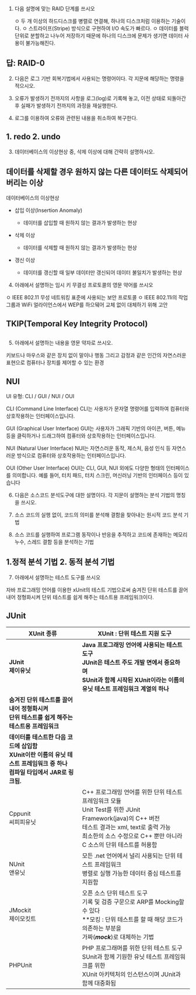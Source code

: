 1. 다음 설명에 맞는 RAID 단계를 쓰시오
   
   ㅇ 두 개 이상의 하드디스크를 병렬로 연결해, 하나의 디스크처럼 이용하는 기술이다.
   ㅇ 스트라이프(Stripe) 방식으로 구현하여 I/O 속도가 빠르다.
   ㅇ 데이터를 블럭단위로 분할하고 나누어 저장하기 때문에 하나의 디스크에 문제가 생기면 데이터 사용이 불가능해진다.

## 답: RAID-0

2. 다음은 로그 기반 회복기법에서 사용되는 명령어이다. 각 지문에 해당하는 명령을 적으시오.

3. 오류가 발생하기 전까지의 사항을 로그(log)로 기록해 놓고, 이전 상태로 되돌아간 후 실패가 발생하기 전까지의 과정을 재실행한다.

4. 로그를 이용하여 오류와 관련된 내용을 취소하여 복구한다.

## 1. redo 2. undo

3. 데이터베이스의 이상현상 중, 삭제 이상에 대해 간략히 설명하시오.

## 데이터를 삭제할 경우 원하지 않는 다른 데이터도 삭제되어버리는 이상

데이터베이스의 이상현상

- 삽입 이상(Insertion Anomaly)
  
  - 데이터를 삽입할 때 원하지 않는 결과가 발생하는 현상

- 삭제 이상
  
  - 데이터를 삭제할 때 원하지 않는 결과가 발생하는 현상

- 갱신 이상
  
  - 데이터를 갱신할 때 일부 데이터만 갱신되어 데이터 불일치가 발생하는 현상
4. 아래에서 설명하는 임시 키 무결성 프로토콜의 영문 약어를 쓰시오

ㅇ IEEE 802.11 무성 네트워킹 표준에 사용되는 보안 프로토콜
ㅇ IEEE 802.11i의 작업 그룹과 WiFi 얼라이언스에서 WEP를 하으뒈어 교체 없이 대체하기 위해 고안

## TKIP(Temporal Key Integrity Protocol)

## 

5. 아래에서 설명하는 내용을 영문 약자로 쓰시오.

키보드나 마우스와 같은 장치 없이 말이나 행동 그리고 감정과 같은 인간의 자연스러운 표현으로 컴퓨터나 장치를 제어할 수 있는 환경

## NUI

UI 유형: CLI / GUI / NUI / OUI

CLI (Command Line Interface)
CLI는 사용자가 문자열 명령어를 입력하여 컴퓨터와 상호작용하는 인터페이스입니다.

GUI (Graphical User Interface)
GUI는 사용자가 그래픽 기반의 아이콘, 버튼, 메뉴 등을 클릭하거나 드래그하여 컴퓨터와 상호작용하는 인터페이스입니다.

NUI (Natural User Interface)
NUI는 자연스러운 동작, 제스처, 음성 인식 등 자연스러운 방식으로 컴퓨터와 상호작용하는 인터페이스입니다.

OUI (Other User Interface)
OUI는 CLI, GUI, NUI 외에도 다양한 형태의 인터페이스를 의미합니다. 예를 들어, 터치 패드, 터치 스크린, 머신러닝 기반의 인터페이스 등이 있습니다



6. 다음은 소스코드 분석도구에 대한 설명이다. 각 지문이 설명하는 분석 기법의 명칭을 쓰시오.

1. 소스 코드의 실행 없이, 코드의 의미를 분석해 결함을 찾아내는 원시적 코드 분석 기법
2. 소스 코드를 실행하여 프로그램 동작이나 반응을 추적하고 코드에 존재하는 메모리 누수, 스레드 결함 등을 분석하는 기법

## 1.정적 분석 기법 2. 동적 분석 기법



7. 아래에서 설명하는 테스트 도구를 쓰시오

자바 프로그래밍 언어를 이용한 xUnit의 테스트 기법으로써 숨겨진 단위 테스트를 끌어내어 정형화시켜 단위 테스트를 쉽게 해주는 테스트용 프레임워크이다.

## JUnit



| XUnit 종류                                                                                 | XUnit : 단위 테스트 지원 도구                                                                                                                                      |
| ---------------------------------------------------------------------------------------- | --------------------------------------------------------------------------------------------------------------------------------------------------------- |
| **JUnit**<br>**제이유닛**                                                                    | **Java 프로그래밍 언어에 사용되는 테스트 도구**<br>**JUnit은 테스트 주도 개발 면에서 중요하며** <br>**SUnit과 함께 시작된 XUnit이라는 이름의** <br>**유닛 테스트 프레임워크 계열의 하나**                            |
| **숨겨진 단위 테스트를 끌어내어 정형화시켜** <br>**단위 테스트를 쉽게 해주는 테스트용 프레임워크**                             |                                                                                                                                                           |
| **데이터를 테스트한 다음 코드에 삽입함** <br>**XUnit이란 이름의 유닛 테스트 프레임워크 중 하나**<br>**컴파일 타입에서 JAR로 링크됨.** |                                                                                                                                                           |
| Cppunit<br>씨피피유닛                                                                         | C++ 프로그래밍 언어를 위한 단위 테스트 프레임워크 모듈 <br>Unit Test를 위한 JUnit Framework(java)의 C++ 버전<br>테스트 결과는 xml, text로 출력 가능<br>최소한의 소스 수정으로 C++ 뿐만 아니라 C 소스의 단위 테스트를 허용함 |
| NUnit<br>앤유닛                                                                             | 모든 .net 언어에서 널리 사용되는 단위 테스트 프레임워크<br>병렬로 실행 가능한 데이터 중심 테스트를 지원함                                                                                           |
| JMockit<br>제이모킷트                                                                         | 오픈 소스 단위 테스트 도구<br>기록 및 검증 구문으로 ARP를 Mocking할 수 있다<br>**모킹 : 단위 테스트를 할 때 해당 코드가 의존하는 부분을 <br>가짜(***mock***)로 대체하는 기법                                      |
| PHPUnit                                                                                  | PHP 프로그래머를 위한 단위 테스트 도구 <br>SUnit과 함께 기원한 유닛 테스트 프레임워크를 위한 <br>XUnit 아키텍처의 인스턴스이며 JUnit과 함께 대중화됨                                                          |
